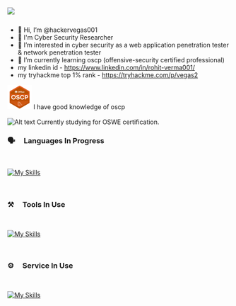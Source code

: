 <h1 align="left">
  <a href="https://git.io/typing-svg">
    <img src="https://readme-typing-svg.herokuapp.com/?lines=Hey+%F0%9F%91%8B,I%27m+hackervegas001.....;Nice+to+see+you....!&size=50">
  </a>
</h1>



- 👋 Hi, I’m @hackervegas001
- 💼 I'm Cyber Security Researcher
- 👀 I’m interested in cyber security as a web application penetration tester & network penetration tester
- 🌱 I’m currently learning oscp (offensive-security certified professional)
- my linkedin id - https://www.linkedin.com/in/rohit-verma001/
- my tryhackme top 1% rank - https://tryhackme.com/p/vegas2

<img src="https://raw.githubusercontent.com/bekkage/bekkage/main/img/fa54f767-4ff0-4fc6-91c4-40555ba62545.png" alt="Alt text" width="55" height="55"> I have good knowledge of oscp
<br> </br>
<img src="https://images.credly.com/images/0a375324-4f9e-412d-b276-b6e96c428709/image.png" alt="Alt text" width="50" height="50">  Currently studying for OSWE certification.
### 🗣️ &nbsp;&nbsp;&nbsp; Languages In Progress

<br/>

[![My Skills](https://skillicons.dev/icons?i=python,bash,js,html)](https://skillicons.dev)

<br/>

### ⚒️ &nbsp;&nbsp;&nbsp; Tools In Use

<br/>

[![My Skills](https://skillicons.dev/icons?i=linux,github,androidstudio,md,powershell)](https://skillicons.dev)


<br/>

### ⚙ &nbsp;&nbsp;&nbsp; Service In Use

</br>

[![My Skills](https://skillicons.dev/icons?i=docker,aws)](https://skillicons.dev)

<!---
hackervegas001/hackervegas001 is a ✨ special ✨ repository because its `README.md` (this file) appears on your GitHub profile.
You can click the Preview link to take a look at your changes.
--->

